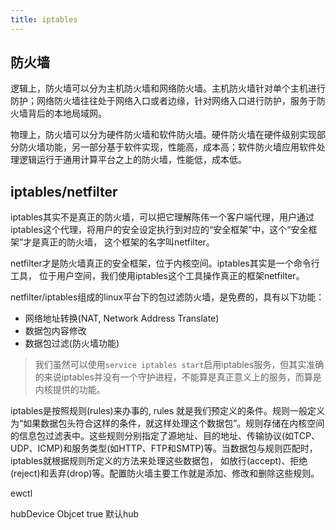 ```yaml
---
title: iptables
---
```


## 防火墙

逻辑上，防火墙可以分为主机防火墙和网络防火墙。主机防火墙针对单个主机进行防护；网络防火墙往往处于网络入口或者边缘，针对网络入口进行防护，服务于防火墙背后的本地局域网。

物理上，防火墙可以分为硬件防火墙和软件防火墙。硬件防火墙在硬件级别实现部分防火墙功能，另一部分基于软件实现，性能高，成本高；软件防火墙应用软件处理逻辑运行于通用计算平台之上的防火墙，性能低，成本低。

## iptables/netfilter

iptables其实不是真正的防火墙，可以把它理解陈伟一个客户端代理，用户通过iptables这个代理，将用户的安全设定执行到对应的“安全框架”中，这个“安全框架”才是真正的防火墙， 这个框架的名字叫netfilter。

netfilter才是防火墙真正的安全框架，位于内核空间。iptables其实是一个命令行工具， 位于用户空间，我们使用iptables这个工具操作真正的框架netfilter。

netfilter/iptables组成的linux平台下的包过滤防火墙，是免费的，具有以下功能：

- 网络地址转换(NAT, Network Address Translate)
- 数据包内容修改
- 数据包过滤(防火墙功能)

> 我们虽然可以使用`service iptables start`启用iptables服务，但其实准确的来说iptables并没有一个守护进程，不能算是真正意义上的服务，而算是内核提供的功能。

iptables是按照规则(rules)来办事的, rules 就是我们预定义的条件。规则一般定义为“如果数据包头符合这样的条件，就这样处理这个数据包”。规则存储在内核空间的信息包过滤表中。这些规则分别指定了源地址、目的地址、传输协议(如TCP、UDP、ICMP)和服务类型(如HTTP、FTP和SMTP)等。当数据包与规则匹配时，iptables就根据规则所定义的方法来处理这些数据包， 如放行(accept)、拒绝(reject)和丢弃(drop)等。配置防火墙主要工作就是添加、修改和删除这些规则。

ewctl  

hubDevice Objcet true 默认hub 
